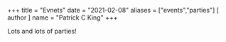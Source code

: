 +++
title = "Evnets"
date = "2021-02-08"
aliases = ["events","parties"]
[ author ]
  name = "Patrick C King"
+++

Lots and lots of parties!
